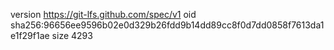 version https://git-lfs.github.com/spec/v1
oid sha256:96656ee9596b02e0d329b26fdd9b14dd89cc8f0d7dd0858f7613da1e1f29f1ae
size 4293
